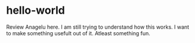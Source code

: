 # hello-world
Review 
Anagelu here. I am still trying to understand how this works. I want to make something usefult out of it. Atleast something fun. 
